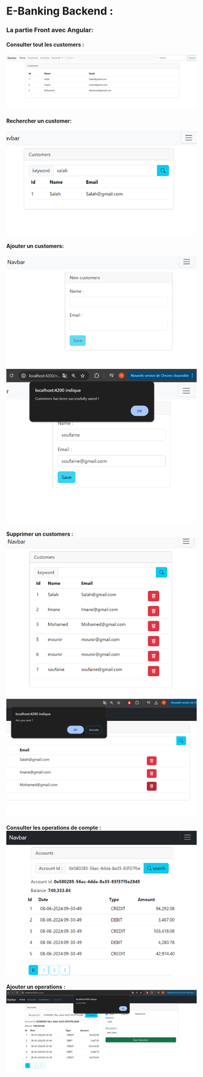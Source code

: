 <h1>E-Banking Backend :</h1>

<h3>La partie Front avec Angular: </h3>

<h4>Consulter tout les customers : </h4>
<img src="image/Tp front1.png"/>
<h4>Rechercher un customer: </h4>
<img src="image/tp front7.png"/>
<h4>Ajouter un customers: </h4>
<img src="image/tp front8.png"/>
<img src="image/tp front9.png"/>
<h4>Supprimer un customers :</4>
<img src="image/supp front10.png">
<img src="image/tp front11.png">
<h4>Consulter les operations de compte :</4>
<img src="image/tp front12.png">
<h4>Ajouter un operations :</4>
<img src="image/tp front14.png">
